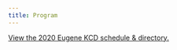 ```yaml
---
title: Program
---
```

<a id="sched-embed" href="https//2020eugenekcd.sched.com/grid/" data-sched-sidebar="no">View the 2020 Eugene KCD schedule &amp; directory.</a><script type="text/javascript" src="htttps//2020eugenekcd.sched.com/js/embed.js"></script>
